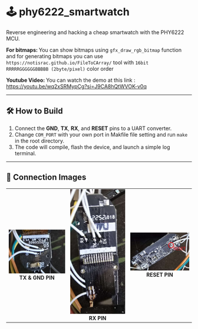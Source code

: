 # 🕹️ phy6222_smartwatch  
Reverse engineering and hacking a cheap smartwatch with the PHY6222 MCU.

<b>For bitmaps: </b>You can show bitmaps using `gfx_draw_rgb_bitmap` function and for generating bitmaps you can use `https://notisrac.github.io/FileToCArray/` tool with `16bit RRRRRGGGGGGBBBBB (2byte/pixel)` color order

<b>Youtube Video: </b>You can watch the demo at this link :  https://youtu.be/wq2xSRMypCg?si=J9CA8hQtWVOK-v0q

---

## 🛠️ How to Build

1. Connect the **GND**, **TX**, **RX**, and **RESET** pins to a UART converter.
2. Change `COM_PORT` with your own port in Makfile file setting and run `make` in the root directory.
3. The code will compile, flash the device, and launch a simple log terminal.  

---

## 🔌 Connection Images

<table>
  <tr>
    <td align="center">
      <img src="screenshots/ss_1.jpg" alt="TX & GND PIN" width="300"/><br/>
      <b>TX & GND PIN</b>
    </td>
    <td align="center">
      <img src="screenshots/ss_2.jpg" alt="RX PIN" width="300"/><br/>
      <b>RX PIN</b>
    </td>
    <td align="center">
      <img src="screenshots/ss_3.jpg" alt="RESET PIN" width="300"/><br/>
      <b>RESET PIN</b>
    </td>
  </tr>
</table>
